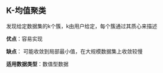 ## K-均值聚类

发现给定数据集的k个簇，k由用户给定，每个簇通过其质心来描述

**优点**：容易实现

**缺点**： 可能收敛到局部最小值，在大规模数据集上收敛较慢

**适用数据类型**：数值型数据

